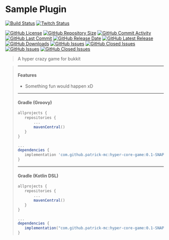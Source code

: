# Sample Plugin

[![Build Status](https://travis-ci.org/patrick-mc/hyper-core-game.svg?branch=master)](https://travis-ci.com/patrick-mc/hyper-core-game)
[![Twitch Status](https://img.shields.io/twitch/status/patrickkr)](https://twitch.tv/patrickkr)

[![GitHub License](https://img.shields.io/github/license/patrick-mc/hyper-core-game)](https://github.com/patrick-mc/hyper-core-game/blob/master/LICENSE)
[![GitHub Repository Size](https://img.shields.io/github/repo-size/patrick-mc/hyper-core-game)](https://github.com/patrick-mc/hyper-core-game)
[![GitHub Commit Activity](https://img.shields.io/github/commit-activity/w/patrick-mc/hyper-core-game)](https://github.com/patrick-mc/hyper-core-game/commits)
[![GitHub Last Commit](https://img.shields.io/github/last-commit/patrick-mc/hyper-core-game)](https://github.com/patrick-mc/hyper-core-game/commits)
[![GitHub Release Date](https://img.shields.io/github/release-date/patrick-mc/hyper-core-game)](https://github.com/patrick-mc/hyper-core-game/releases)
[![GitHub Latest Release](https://img.shields.io/github/v/release/patrick-mc/hyper-core-game)](https://github.com/patrick-mc/hyper-core-game/releases)
[![GitHub Downloads](https://img.shields.io/github/downloads/patrick-mc/hyper-core-game/total)](https://github.com/patrick-mc/hyper-core-game/releases)
[![GitHub Issues](https://img.shields.io/github/issues-raw/patrick-mc/hyper-core-game)](https://github.com/patrick-mc/hyper-core-game/issues?q=is%3Aissue+is%3Aopen)
[![GitHub Closed Issues](https://img.shields.io/github/issues-closed-raw/patrick-mc/hyper-core-game)](https://github.com/patrick-mc/hyper-core-game/issues?q=is%3Aissue+is%3Aclosed)
[![GitHub Issues](https://img.shields.io/github/issues-pr-raw/patrick-mc/hyper-core-game)](https://github.com/patrick-mc/hyper-core-game/pulls?q=is%3Apr+is%3Aopen)
[![GitHub Closed Issues](https://img.shields.io/github/issues-pr-closed-raw/patrick-mc/hyper-core-game)](https://github.com/patrick-mc/hyper-core-game/pulls?q=is%3Apr+is%3Aclosed)

> A hyper crazy game for bukkit

> ---
> #### Features
> - Something fun would happen xD
> ---
> #### Gradle (Groovy)
>```groovy
>allprojects {
>    repositories {
>        ...
>        mavenCentral()
>    }
>}
>
>...
>dependencies {
>    implementation 'com.github.patrick-mc:hyper-core-game:0.1-SNAPSHOT'
>}
>```
> ---
> #### Gradle (Kotlin DSL)
>```groovy
>allprojects {
>    repositories {
>        ...
>        mavenCentral()
>    }
>}
>
>...
>dependencies {
>    implementation("com.github.patrick-mc:hyper-core-game:0.1-SNAPSHOT")
>}
>```